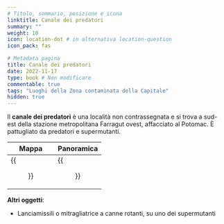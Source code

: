 ```yaml
---
# Titolo, sommario, posizione e icona
linktitle: Canale dei predatori
summary: ""
weight: 10
icon: location-dot # in alternativa location-question
icon_pack: fas

# Metadata pagina
title: Canale dei predatori
date: 2022-11-17
type: book # Non modificare
commentable: true
tags: "Luoghi della Zona contaminata della Capitale"
hidden: true
---
```


<div class="fo3">


Il **canale dei predatori** è una località non contrassegnata e si trova a sud-est della stazione metropolitana Farragut ovest, affacciato al Potomac. È pattugliato da predatori e supermutanti.

| Mappa                                        | Panoramica                           |
| -------------------------------------------- | ------------------------------------ |
| {{<figure src="fo3/FW_Metro_Station_loc.webp">}} | {{<figure src="fo3/Raider_canal.webp">}} |


**Altri oggetti**:
- Lanciamissili o mitragliatrice a canne rotanti, su uno dei supermutanti

</div>